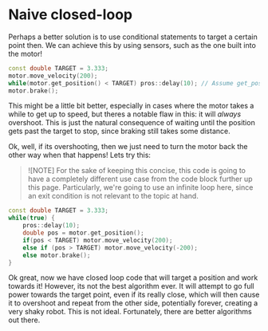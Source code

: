 # Naive closed-loop

Perhaps a better solution is to use conditional statements to target a certain point then. We can achieve this by using sensors, such as the one built into the motor!

```cpp
const double TARGET = 3.333;
motor.move_velocity(200);
while(motor.get_position() < TARGET) pros::delay(10); // Assume get_position is in revolutions
motor.brake();
```

This might be a little bit better, especially in cases where the motor takes a while to get up to speed, but theres a notable flaw in this: it will *always* overshoot.
This is just the natural consequence of waiting until the position gets past the target to stop, since braking still takes some distance.

Ok, well, if its overshooting, then we just need to turn the motor back the other way when that happens! Lets try this:

> ![NOTE]
> For the sake of keeping this concise, this code is going to have a completely different use case from the code block further up this page. Particularly, we're going
> to use an infinite loop here, since an exit condition is not relevant to the topic at hand.

```cpp
const double TARGET = 3.333;
while(true) {
    pros::delay(10);
    double pos = motor.get_position();
    if(pos < TARGET) motor.move_velocity(200);
    else if (pos > TARGET) motor.move_velocity(-200);
    else motor.brake();
}
```

Ok great, now we have closed loop code that will target a position and work towards it! However, its not the best algorithm ever. It will attempt to go full power towards the target point, even if its really close, which will then cause it to overshoot and repeat from the other side, potentially forever, creating a very shaky robot. This is not ideal. Fortunately, there are better algorithms out there.